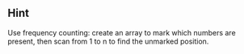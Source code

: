 ## Hint
Use frequency counting: create an array to mark which numbers are present, then scan from 1 to n to find the unmarked position.
